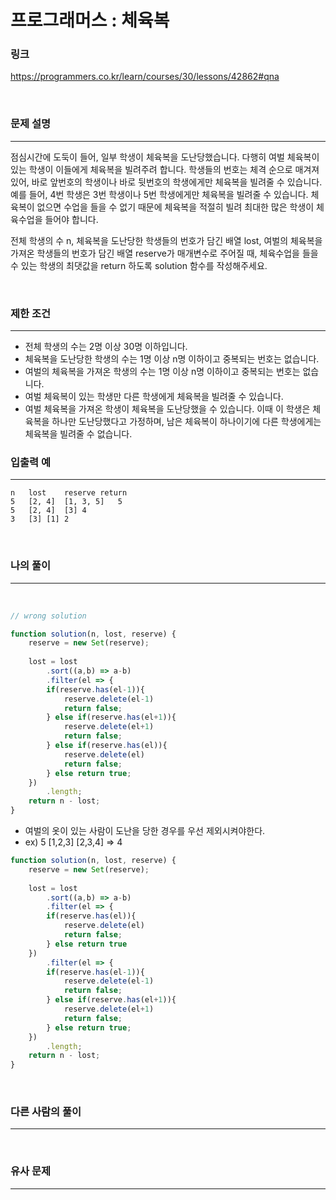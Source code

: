 프로그래머스 : 체육복
===
### 링크
https://programmers.co.kr/learn/courses/30/lessons/42862#qna

<br>

### 문제 설명
---
점심시간에 도둑이 들어, 일부 학생이 체육복을 도난당했습니다. 다행히 여벌 체육복이 있는 학생이 이들에게 체육복을 빌려주려 합니다. 학생들의 번호는 체격 순으로 매겨져 있어, 바로 앞번호의 학생이나 바로 뒷번호의 학생에게만 체육복을 빌려줄 수 있습니다. 예를 들어, 4번 학생은 3번 학생이나 5번 학생에게만 체육복을 빌려줄 수 있습니다. 체육복이 없으면 수업을 들을 수 없기 때문에 체육복을 적절히 빌려 최대한 많은 학생이 체육수업을 들어야 합니다.

전체 학생의 수 n, 체육복을 도난당한 학생들의 번호가 담긴 배열 lost, 여벌의 체육복을 가져온 학생들의 번호가 담긴 배열 reserve가 매개변수로 주어질 때, 체육수업을 들을 수 있는 학생의 최댓값을 return 하도록 solution 함수를 작성해주세요.

<br>

### 제한 조건
---
- 전체 학생의 수는 2명 이상 30명 이하입니다.
- 체육복을 도난당한 학생의 수는 1명 이상 n명 이하이고 중복되는 번호는 없습니다.
- 여벌의 체육복을 가져온 학생의 수는 1명 이상 n명 이하이고 중복되는 번호는 없습니다.
- 여벌 체육복이 있는 학생만 다른 학생에게 체육복을 빌려줄 수 있습니다.
- 여벌 체육복을 가져온 학생이 체육복을 도난당했을 수 있습니다. 이때 이 학생은 체육복을 하나만 도난당했다고 가정하며, 남은 체육복이 하나이기에 다른 학생에게는 체육복을 빌려줄 수 없습니다.

### 입출력 예
---
```
n	lost	reserve	return
5	[2, 4]	[1, 3, 5]	5
5	[2, 4]	[3]	4
3	[3]	[1]	2
```
<br>


### 나의 풀이
---
<br>

```js
// wrong solution

function solution(n, lost, reserve) {
    reserve = new Set(reserve);
    
    lost = lost
        .sort((a,b) => a-b)
        .filter(el => {
        if(reserve.has(el-1)){
            reserve.delete(el-1)
            return false;
        } else if(reserve.has(el+1)){
            reserve.delete(el+1)
            return false;
        } else if(reserve.has(el)){
            reserve.delete(el)
            return false;
        } else return true;
    })
        .length;
    return n - lost;
}
```
- 여벌의 옷이 있는 사람이 도난을 당한 경우를 우선 제외시켜야한다.
- ex) 5 [1,2,3] [2,3,4] => 4
```js
function solution(n, lost, reserve) {
    reserve = new Set(reserve);
    
    lost = lost
        .sort((a,b) => a-b)
        .filter(el => {
        if(reserve.has(el)){
            reserve.delete(el)
            return false;
        } else return true
    })
        .filter(el => {
        if(reserve.has(el-1)){
            reserve.delete(el-1)
            return false;
        } else if(reserve.has(el+1)){
            reserve.delete(el+1)
            return false;
        } else return true;
    })
        .length;
    return n - lost;
}
```
<br>

### 다른 사람의 풀이
---

<br>

### 유사 문제
---

<br>
